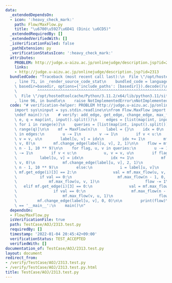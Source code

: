 ```yaml
---
data:
  _extendedDependsOn:
  - icon: ':heavy_check_mark:'
    path: Flow/MaxFlow.py
    title: "\u6700\u5927\u6D41 (Dinic \u6CD5)"
  _extendedRequiredBy: []
  _extendedVerifiedWith: []
  _isVerificationFailed: false
  _pathExtension: py
  _verificationStatusIcon: ':heavy_check_mark:'
  attributes:
    PROBLEM: http://judge.u-aizu.ac.jp/onlinejudge/description.jsp?id=2313
    links:
    - http://judge.u-aizu.ac.jp/onlinejudge/description.jsp?id=2313
  bundledCode: "Traceback (most recent call last):\n  File \"/opt/hostedtoolcache/Python/3.11.2/x64/lib/python3.11/site-packages/onlinejudge_verify/documentation/build.py\"\
    , line 71, in _render_source_code_stat\n    bundled_code = language.bundle(stat.path,\
    \ basedir=basedir, options={'include_paths': [basedir]}).decode()\n          \
    \         ^^^^^^^^^^^^^^^^^^^^^^^^^^^^^^^^^^^^^^^^^^^^^^^^^^^^^^^^^^^^^^^^^^^^^^^^^^^^^^^^^\n\
    \  File \"/opt/hostedtoolcache/Python/3.11.2/x64/lib/python3.11/site-packages/onlinejudge_verify/languages/python.py\"\
    , line 96, in bundle\n    raise NotImplementedError\nNotImplementedError\n"
  code: "# verification-helper: PROBLEM http://judge.u-aizu.ac.jp/onlinejudge/description.jsp?id=2313\n\
    import sys\ninput = sys.stdin.readline\n\nfrom Flow.MaxFlow import MaxFlow\n\n\
    \ndef main():\n    # verify: add_edge, get_edge, change_edge, max_flow\n    n,\
    \ e, q = map(int, input().split())\n    edges = [list(map(int, input().split()))\
    \ for i in range(e)]\n    queries = [list(map(int, input().split())) for i in\
    \ range(q)]\n\n    mf = MaxFlow(n)\n    label = {}\n    idx = 0\n    for u, v\
    \ in edges:\n        u -= 1\n        v -= 1\n        if v < u:\n            u,\
    \ v = v, u\n        label[u, v] = idx\n        idx += 1\n        mf.add_edge(u,\
    \ v, 0)\n        mf.change_edge(label[u, v], 2, 1)\n\n    flow = mf.max_flow(0,\
    \ n - 1, 10 ** 9)\n\n    for flag, u, v in queries:\n        u -= 1\n        v\
    \ -= 1\n        if v < u:\n            u, v = v, u\n        if flag == 1:\n  \
    \          label[u, v] = idx\n            idx += 1\n            mf.add_edge(u,\
    \ v, 0)\n            mf.change_edge(label[u, v], 2, 1)\n            flow += mf.max_flow(0,\
    \ n - 1, 10 ** 9)\n        else:\n            i = label[u, v]\n            if\
    \ mf.get_edge(i)[3] == 2:\n                val = mf.max_flow(u, v, 1)\n      \
    \          if val == 0:\n                    mf.max_flow(n - 1, 0, 1)\n      \
    \              mf.max_flow(u, v, 1)\n                    flow -= 1\n         \
    \   elif mf.get_edge(i)[3] == 0:\n                val = mf.max_flow(v, u, 1)\n\
    \                if val == 0:\n                    mf.max_flow(n - 1, 0, 1)\n\
    \                    mf.max_flow(v, u, 1)\n                    flow -= 1\n   \
    \         mf.change_edge(label[u, v], 0, 0)\n\n        print(flow)\n\n\nif __name__\
    \ == '__main__':\n    main()\n"
  dependsOn:
  - Flow/MaxFlow.py
  isVerificationFile: true
  path: TestCase/AOJ/2313.test.py
  requiredBy: []
  timestamp: '2022-01-04 20:45:42+09:00'
  verificationStatus: TEST_ACCEPTED
  verifiedWith: []
documentation_of: TestCase/AOJ/2313.test.py
layout: document
redirect_from:
- /verify/TestCase/AOJ/2313.test.py
- /verify/TestCase/AOJ/2313.test.py.html
title: TestCase/AOJ/2313.test.py
---
```

